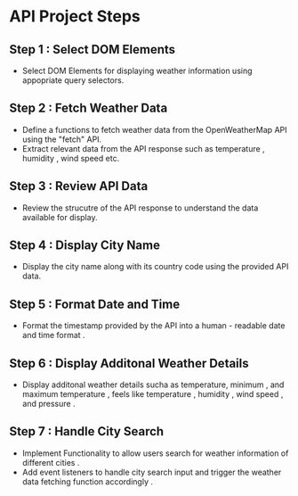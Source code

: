 # API Project Steps 

## Step 1 : Select DOM Elements

 - Select DOM Elements for displaying weather information using appopriate query selectors.

 ## Step 2 : Fetch Weather Data
  - Define a functions to fetch weather data from the OpenWeatherMap API using the "fetch" API.
  - Extract relevant data from the API response such as temperature , humidity , wind speed etc.

  ## Step 3 : Review API Data

- Review the strucutre of the API response to understand the data available for display.

 ## Step 4 : Display City Name

 - Display the city name along with its country code using the provided API data.

 ## Step 5 : Format Date and Time
 
 - Format the timestamp provided by the API into a human - readable date and time format .

 ## Step 6 : Display Additonal Weather Details

 - Display additonal weather details sucha as temperature, minimum , and maximum temperature , feels like temperature , humidity , wind speed , and pressure . 

 ## Step 7 : Handle City Search

 - Implement Functionality to allow users search
 for weather information of different cities .
 - Add event listeners to handle city search input and trigger the weather data fetching function 
 accordingly . 
 